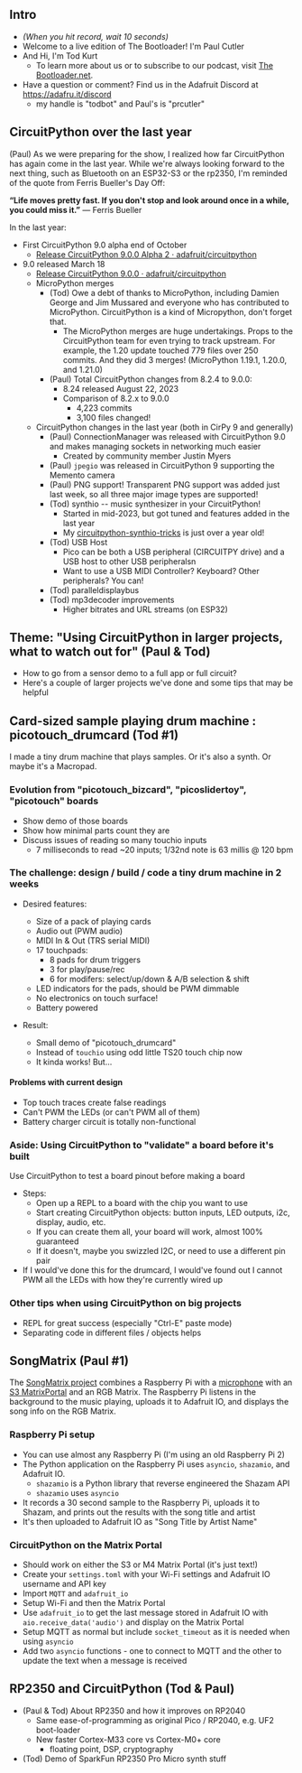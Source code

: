 
## Intro
* *(When you hit record, wait 10 seconds)*
* Welcome to a live edition of The Bootloader! I'm Paul Cutler
* And Hi, I'm Tod Kurt
  * To learn more about us or to subscribe to our podcast, visit [The Bootloader.net](https://thebootloader.net).
* Have a question or comment?  Find us in the Adafruit Discord at https://adafru.it/discord
  * my handle is "todbot" and Paul's is "prcutler"

## CircuitPython over the last year

(Paul) As we were preparing for the show, I realized how far CircuitPython has again come in the last year.  While we're always looking forward to the next thing, such as Bluetooth on an ESP32-S3 or the rp2350, I'm reminded of the quote from Ferris Bueller's Day Off:

**“Life moves pretty fast. If you don't stop and look around once in a while, you could miss it.”**
― Ferris Bueller

In the last year:

* First CircuitPython 9.0 alpha end of October
  * [Release CircuitPython 9.0.0 Alpha 2 · adafruit/circuitpython](https://github.com/adafruit/circuitpython/releases/tag/9.0.0-alpha.2)
* 9.0 released March 18
  * [Release CircuitPython 9.0.0 · adafruit/circuitpython](https://github.com/adafruit/circuitpython/releases/tag/9.0.0)
  * MicroPython merges
    * (Tod) Owe a debt of thanks to MicroPython, including Damien George and Jim Mussared and everyone who has contributed to MicroPython.  CircuitPython is a kind of Micropython, don't forget that.
      * The MicroPython merges are huge undertakings. Props to the CircuitPython team for even trying to track upstream. For example, the 1.20 update touched 779 files over 250 commits. And they did 3 merges! (MicroPython 1.19.1, 1.20.0, and 1.21.0)
    * (Paul) Total CircuitPython changes from 8.2.4 to 9.0.0:
      * 8.24 released August 22, 2023
      * Comparison of 8.2.x to 9.0.0
        * 4,223 commits
        * 3,100 files changed!
  * CircuitPython changes in the last year (both in CirPy 9 and generally)
    * (Paul) ConnectionManager was released with CircuitPython 9.0 and makes managing sockets in networking much easier
      * Created by community member Justin Myers
    * (Paul) `jpegio` was released in CircuitPython 9 supporting the Memento camera
    * (Paul) PNG support! Transparent PNG support was added just last week, so all three major image types are supported!
    * (Tod) synthio -- music synthesizer in your CircuitPython!
      * Started in mid-2023, but got tuned and features added in the last year
      * My [circuitpython-synthio-tricks](https://github.com/todbot/circuitpython-synthio-tricks) is just over a year old!
    * (Tod) USB Host
      * Pico can be both a USB peripheral (CIRCUITPY drive) and a USB host to other USB peripheralsn
      * Want to use a USB MIDI Controller?  Keyboard? Other peripherals?  You can!
    * (Tod) paralleldisplaybus
    * (Tod) mp3decoder improvements
      * Higher bitrates and URL streams (on ESP32)


## Theme: "Using CircuitPython in larger projects, what to watch out for" (Paul & Tod)

 * How to go from a sensor demo to a full app or full circuit?
 * Here's a couple of larger projects we've done and some tips that may be helpful

## Card-sized sample playing drum machine : picotouch_drumcard  (Tod #1)

I made a tiny drum machine that plays samples. Or it's also a synth. Or maybe it's a Macropad.

### Evolution from "picotouch_bizcard", "picoslidertoy", "picotouch" boards

* Show demo of those boards
* Show how minimal parts count they are
* Discuss issues of reading so many touchio inputs
  * 7 milliseconds to read ~20 inputs; 1/32nd note is 63 millis @ 120 bpm

### The challenge: design / build / code a tiny drum machine in 2 weeks

* Desired features:
  * Size of a pack of playing cards
  * Audio out (PWM audio)
  * MIDI In & Out (TRS serial MIDI)
  * 17 touchpads:
    * 8 pads for drum triggers
    * 3 for play/pause/rec
    * 6 for modifers: select/up/down & A/B selection & shift
  * LED indicators for the pads, should be PWM dimmable
  * No electronics on touch surface!
  * Battery powered

* Result:
  * Small demo of "picotouch_drumcard"
  * Instead of `touchio` using odd little TS20 touch chip now
  * It kinda works! But...

#### Problems with current design

* Top touch traces create false readings
* Can't PWM the LEDs  (or can't PWM all of them)
* Battery charger circuit is totally non-functional




### Aside: Using CircuitPython to "validate" a board before it's built

Use CircuitPython to test a board pinout before making a board

* Steps:
  * Open up a REPL to a board with the chip you want to use
  * Start creating CircuitPython objects: button inputs, LED outputs, i2c, display, audio, etc.
  * If you can create them all, your board will work, almost 100% guaranteed
  * If it doesn't, maybe you swizzled I2C, or need to use a different pin pair
* If I would've done this for the drumcard, I would've found out I cannot PWM all the LEDs with how they're currently wired up

### Other tips when using CircuitPython on big projects
* REPL for great success  (especially "Ctrl-E" paste mode)
* Separating code in different files / objects helps

## SongMatrix (Paul #1)

The [SongMatrix project](https://paulcutler.org/project/songmatrix/) combines a Raspberry Pi with a [microphone](https://www.adafruit.com/product/3367) with an [S3 MatrixPortal](https://www.adafruit.com/product/5778) and an RGB Matrix. The Raspberry Pi listens in the background to the music playing, uploads it to Adafruit IO, and displays the song info on the RGB Matrix.

### Raspberry Pi setup
* You can use almost any Raspberry Pi (I'm using an old Raspberry Pi 2)
* The Python application on the Raspberry Pi uses `asyncio`, `shazamio`, and Adafruit IO.
    * `shazamio` is a Python library that reverse engineered the Shazam API
    * `shazamio` uses `asyncio`
* It records a 30 second sample to the Raspberry Pi, uploads it to Shazam, and prints out the results with the song title and artist
* It's then uploaded to Adafruit IO as "Song Title by Artist Name"

### CircuitPython on the Matrix Portal

* Should work on either the S3 or M4 Matrix Portal (it's just text!)
* Create your `settings.toml` with your Wi-Fi settings and Adafruit IO username and API key
* Import `MQTT` and `adafruit_io`
* Setup Wi-Fi and then the Matrix Portal
* Use `adafruit_io` to get the last message stored in Adafruit IO with `aio.receive_data('audio')` and display on the Matrix Portal
* Setup MQTT as normal but include `socket_timeout` as it is needed when using `asyncio`
* Add two `asyncio` functions - one to connect to MQTT and the other to update the text when a message is received

## RP2350 and CircuitPython (Tod & Paul)

* (Paul & Tod) About RP2350 and how it improves on RP2040
  * Same ease-of-programming as original Pico / RP2040, e.g. UF2 boot-loader
  * New faster Cortex-M33 core vs Cortex-M0+ core
    * floating point, DSP, cryptography
* (Tod) Demo of SparkFun RP2350 Pro Micro synth stuff
